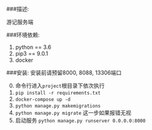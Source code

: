 ###描述:

游记服务端

###环境依赖:

1. python == 3.6
2. pip3 == 9.0.1
3. docker

###安装:
安装前请预留8000, 8088, 13306端口

0.  命令行进入`project`根目录下依次执行
1.  `pip install -r requirements.txt`
2.  `docker-compose up -d`
3.  `python manage.py makemigrations`
4.  `python manage.py migrate` 这一步如果报错无视
5.  启动服务 `python manage.py runserver 0.0.0.0:8000`

